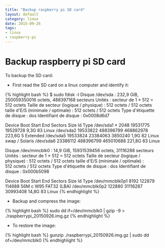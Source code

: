 ```yaml
---
title: "Backup raspberry pi SD card"
layout: default
category: linux
date: 2015-09-26
tags:
- linux
- raspberry-pi
---
```


# Backup raspberry pi SD card

To backup the SD card:

- First read the SD card on a linux computer and identify it:

{% highlight bash %}
$ sudo fdisk -l
Disque /dev/sda : 232,9 GiB, 250059350016 octets, 488397168 secteurs
Unités : secteur de 1 × 512 = 512 octets
Taille de secteur (logique / physique) : 512 octets / 512 octets
taille d'E/S (minimale / optimale) : 512 octets / 512 octets
Type d'étiquette de disque : dos
Identifiant de disque : 0x0008d6d7

Device     Boot    Start       End   Sectors   Size Id Type
/dev/sda1  *        2048  19531775  19529728   9,3G 83 Linux
/dev/sda2       19533822 488396799 468862978 223,6G  5 Extended
/dev/sda5       19533824  23384063   3850240   1,9G 82 Linux swap / Solaris
/dev/sda6       23386112 488396799 465010688 221,8G 83 Linux

Disque /dev/mmcblk0 : 14,9 GiB, 15931539456 octets, 31116288 secteurs
Unités : secteur de 1 × 512 = 512 octets
Taille de secteur (logique / physique) : 512 octets / 512 octets
taille d'E/S (minimale / optimale) : 512 octets / 512 octets
Type d'étiquette de disque : dos
Identifiant de disque : 0x000b5098

Device         Boot  Start      End  Sectors  Size Id Type
/dev/mmcblk0p1        8192   122879   114688   56M  c W95 FAT32 (LBA)
/dev/mmcblk0p2      122880 31116287 30993408 14,8G 83 Linux
{% endhighlight %}

- Backup and compress the image:

{% highlight bash %}
sudo dd if=/dev/mmcblk0 | gzip -9 > ./raspberrypi_20150926.img.gz
{% endhighlight %}

- To restore the image:

{% highlight bash %}
gunzip ./raspberrypi_20150926.img.gz | sudo dd of=/dev/mmcblk0
{% endhighlight %}
